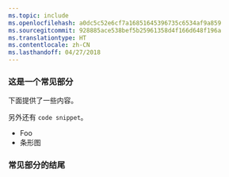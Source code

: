 ```yaml
---
ms.topic: include
ms.openlocfilehash: a0dc5c52e6cf7a16851645396735c6534af9a859
ms.sourcegitcommit: 928885ace538bef5b25961358d4f166d648f196a
ms.translationtype: HT
ms.contentlocale: zh-CN
ms.lasthandoff: 04/27/2018
---
```

### <a name="this-is-a-common-section"></a>这是一个常见部分

下面提供了一些内容。

另外还有 `code snippet`。

* Foo
* 条形图

### <a name="end-of-common-section"></a>常见部分的结尾